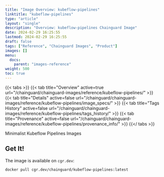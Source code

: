 ```yaml
---
title: "Image Overview: kubeflow-pipelines"
linktitle: "kubeflow-pipelines"
type: "article"
layout: "single"
description: "Overview: kubeflow-pipelines Chainguard Image"
date: 2024-02-29 16:25:55
lastmod: 2024-02-29 16:25:55
draft: false
tags: ["Reference", "Chainguard Images", "Product"]
images: []
menu: 
  docs: 
    parent: "images-reference"
weight: 500
toc: true
---
```


{{< tabs >}}
{{< tab title="Overview" active=true url="/chainguard/chainguard-images/reference/kubeflow-pipelines/" >}}
{{< tab title="Details" active=false url="/chainguard/chainguard-images/reference/kubeflow-pipelines/image_specs/" >}}
{{< tab title="Tags History" active=false url="/chainguard/chainguard-images/reference/kubeflow-pipelines/tags_history/" >}}
{{< tab title="Provenance" active=false url="/chainguard/chainguard-images/reference/kubeflow-pipelines/provenance_info/" >}}
{{</ tabs >}}



<!--overview:start-->
Minimalist Kubeflow Pipelines Images
<!--overview:end-->

<!--getting:start-->
## Get It!
The image is available on `cgr.dev`:

```
docker pull cgr.dev/chainguard/kubeflow-pipelines:latest
```
<!--getting:end-->

<!--body:start-->
<!--body:end-->

